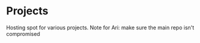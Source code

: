 # Projects
Hosting spot for various projects. Note for Ari: make sure the main repo isn't compromised
